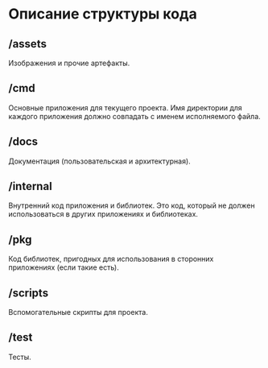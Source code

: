 # Описание структуры кода

## /assets
Изображения и прочие артефакты.

## /cmd
Основные приложения для текущего проекта.
Имя директории для каждого приложения должно совпадать с именем исполняемого файла.

## /docs
Документация (пользовательская и архитектурная).

## /internal
Внутренний код приложения и библиотек. Это код, который не должен использоваться в других приложениях и библиотеках.

## /pkg
Код библиотек, пригодных для использования в сторонних приложениях (если такие есть).

## /scripts
Вспомогательные скрипты для проекта.

## /test
Тесты.
